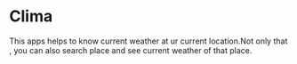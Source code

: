 # Clima
This apps helps to know current weather at ur current location.Not only that , you can also search place and see current weather of that place.
